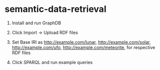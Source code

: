 # semantic-data-retrieval

1.  Install and run GraphDB
2.  Click Import -> Upload RDF files
3.  Set Base IRI as http://example.com/lunar, http://example.com/solar, http://example.com/ufo, http://example.com/meteorite, for respective RDF files

4.  Click SPARQL and run example queries
